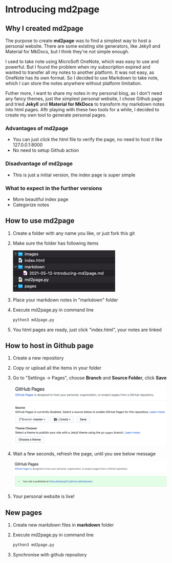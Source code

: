 
# Introducing md2page

## Why I created md2page

The purpose to create **md2page** was to find a simplest way to host a personal website. There are some existing site generators, like Jekyll and Material for MkDocs, but I think they're not simple enough.

I used to take note using MicroSoft OneNote, which was easy to use and powerful. But I found the problem when my subscription expired and wanted to transfer all my notes to another platform. It was not easy, as OneNote has its own format. So I decided to use Markdown to take note, which I can store the notes anywhere without platform limitation.

Futher more, I want to share my notes in my personal blog, as I don't need any fancy themes, just the simplest personal website, I chose Github page and tried **Jekyll** and **Material for MkDocs** to transform my markdown notes into html pages. Aftr playing with these two tools for a while, I decided to create my own tool to generate personal pages.

### Advantages of md2page

- You can just click the html file to verify the page, no need to host it like 127.0.0.1:8000
- No need to setup Github action

### Disadvantage of md2page

- This is just a initial version, the index page is super simple

### What to expect in the further versions

- More beautiful index page
- Categorize notes

## How to use md2page

1. Create a folder with any name you like, or just fork this git

2. Make sure the folder has following items

    ![Initial Version](../images/initial_version.png)

3. Place your markdown notes in "markdown" folder

4. Execute md2page.py in command line

    ``` Python
    python3 md2page.py
    ```

5. You html pages are ready, just click "index.html", your notes are linked

## How to host in Github page

1. Create a new repository

2. Copy or upload all the items in your folder

3. Go to "Settings -> Pages", choose **Branch** and **Source Folder**, click **Save**

    ![Github Page](../images/github_page.png)

4. Wait a few seconds, refresh the page, until you see below message

    ![Github Page OK](../images/github_page_done.png)

5. Your personal website is live!

## New pages

1. Create new markdown files in **markdown** folder

2. Execute md2page.py in command line

    ``` Python
    python3 md2page.py
    ```

3. Synchronise with github repository
